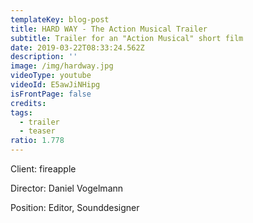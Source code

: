 ```yaml
---
templateKey: blog-post
title: HARD WAY - The Action Musical Trailer
subtitle: Trailer for an "Action Musical" short film
date: 2019-03-22T08:33:24.562Z
description: ''
image: /img/hardway.jpg
videoType: youtube
videoId: E5awJiNHipg
isFrontPage: false
credits:
tags:
  - trailer
  - teaser
ratio: 1.778
---
```

Client: fireapple

Director: Daniel Vogelmann

Position: Editor, Sounddesigner
